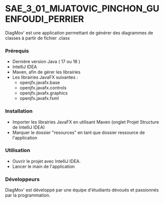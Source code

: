 # SAE_3_01_MIJATOVIC_PINCHON_GUENFOUDI_PERRIER

DiagMov' est une application permettant de générer des diagrammes de classes à partir de fichier .class

### Prérequis
 - Dernière version Java ( 17 ou 18 )
 - IntelliJ IDEA
 - Maven, afin de gérer les librairies 
 - Les librairies JavaFX suivantes : 
   - openjfx.javafx.base
   - openjfx.javafx.controls
   - openjfx.javafx.graphics
   - openjfx.javafx.fxml

### Installation
 - Importer les librairies JavaFX en utilisant Maven (onglet Projet Structure de IntelliJ IDEA)
 - Marquer le dossier "resources" en tant que dossier ressource de l'application 

### Utilisation
 - Ouvrir le projet avec IntelliJ IDEA.
 - Lancer le main de l'application

### Développeurs
DiagMov' est développé par une équipe d'étudiants dévoués et passionnés par la programmation.






